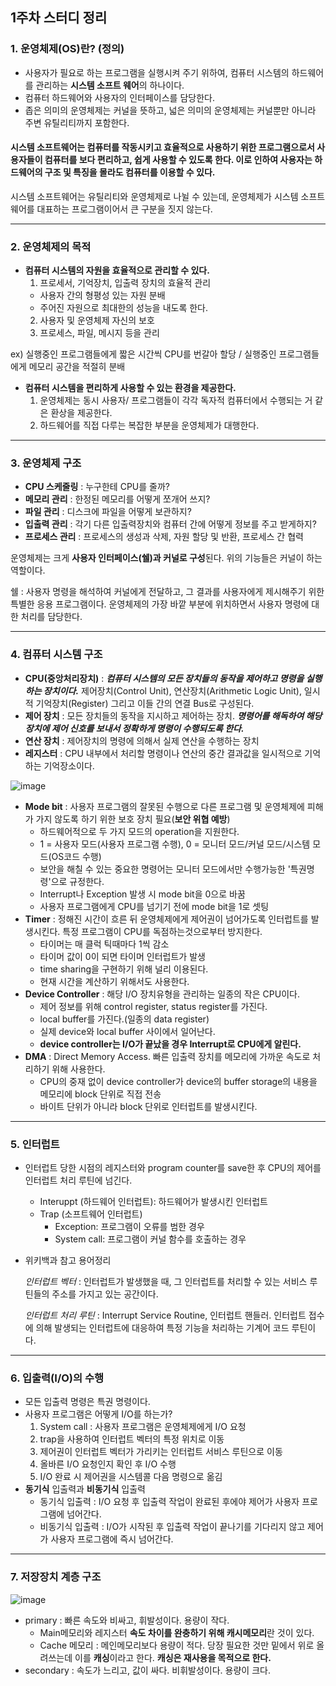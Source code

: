 ## 1주차 스터디 정리

### 1. 운영체제(OS)란? (정의)
- 사용자가 필요로 하는 프로그램을 실행시켜 주기 위하여, 컴퓨터 시스템의 하드웨어를 관리하는 **시스템 소프트 웨어**의 하나이다.
- 컴퓨터 하드웨어와 사용자의 인터페이스를 담당한다.
- 좁은 의미의 운영체제는 커널을 뜻하고, 넓은 의미의 운영체제는 커널뿐만 아니라 주변 유틸리티까지 포함한다.
#### 시스템 소프트웨어는 컴퓨터를 작동시키고 효율적으로 사용하기 위한 프로그램으로서 사용자들이 컴퓨터를 보다 편리하고, 쉽게 사용할 수 있도록 한다. 이로 인하여 사용자는 하드웨어의 구조 및 특징을 몰라도 컴퓨터를 이용할 수 있다.
시스템 소프트웨어는 유틸리티와 운영체제로 나뉠 수 있는데, 운영체제가 시스템 소프트웨어를 대표하는 프로그램이어서 큰 구분을 짓지 않는다.

---
### 2. 운영체제의 목적
+ **컴퓨터 시스템의 자원을 효율적으로 관리할 수 있다.**
  1. 프로세서, 기억장치, 입출력 장치의 효율적 관리
  + 사용자 간의 형평성 있는 자원 분배
  + 주어진 자원으로 최대한의 성능을 내도록 한다.
  2. 사용자 및 운영체제 자신의 보호
  3. 프로세스, 파일, 메시지 등을 관리
  
ex) 실행중인 프로그램들에게 짧은 시간씩 CPU를 번갈아 할당 / 실행중인 프로그램들에게 메모리 공간을 적절히 분배

+ **컴퓨터 시스템을 편리하게 사용할 수 있는 환경을 제공한다.**
  1. 운영체제는 동시 사용자/ 프로그램들이 각각 독자적 컴퓨터에서 수행되는 거 같은 환상을 제공한다.
  2. 하드웨어를 직접 다루는 복잡한 부분을 운영체제가 대행한다.
---
  ### 3. 운영체제 구조
+ **CPU 스케줄링** : 누구한테 CPU를 줄까?
+ **메모리 관리** : 한정된 메모리를 어떻게 쪼개어 쓰지?
+ **파일 관리** : 디스크에 파일을 어떻게 보관하지?
+ **입출력 관리** : 각기 다른 입출력장치와 컴퓨터 간에 어떻게 정보를 주고 받게하지?
+ **프로세스 관리** : 프로세스의 생성과 삭제, 자원 할당 및 반환, 프로세스 간 협력

운영체제는 크게 **사용자 인터페이스(쉘)과 커널로 구성**된다. 위의 기능들은 커널이 하는 역할이다. 

쉘 : 사용자 명령을 해석하여 커널에게 전달하고, 그 결과를 사용자에게 제시해주기 위한 특별한 응용 프로그램이다. 운영체제의 가장 바깥 부분에 위치하면서 사용자 명령에 대한 처리를 담당한다.

---
  ### 4. 컴퓨터 시스템 구조
+ **CPU(중앙처리장치)** : ***컴퓨터 시스템의 모든 장치들의 동작을 제어하고 명령을 실행하는 장치이다.*** 제어장치(Control Unit), 연산장치(Arithmetic Logic Unit), 일시적 기억장치(Register) 그리고 이들 간의 연결 Bus로 구성된다.
+ **제어 장치** : 모든 장치들의 동작을 지시하고 제어하는 장치. ***명령어를 해독하여 해당 장치에 제어 신호를 보내서 정확하게 명령이 수행되도록 한다.*** 
+ **연산 장치** : 제어장치의 명령에 의해서 실제 연산을 수행하는 장치
+ **레지스터** : CPU 내부에서 처리할 명령이나 연산의 중간 결과값을 일시적으로 기억하는 기억장소이다.

![image](https://user-images.githubusercontent.com/94590894/186607119-178be6db-91f0-49e2-960c-528c09bd64a5.png)

  + **Mode bit** : 사용자 프로그램의 잘못된 수행으로 다른 프로그램 및 운영체제에 피해가 가지 않도록 하기 위한 보호 장치 필요(**보안 위협 예방**)
    + 하드웨어적으로 두 가지 모드의 operation을 지원한다.
    + 1 = 사용자 모드(사용자 프로그램 수행), 0 = 모니터 모드/커널 모드/시스템 모드(OS코드 수행)
    + 보안을 해칠 수 있는 중요한 명령어는 모니터 모드에서만 수행가능한 '특권명령'으로 규정한다.
    + Interrupt나 Exception 발생 시 mode bit을 0으로 바꿈
    + 사용자 프로그램에게 CPU를 넘기기 전에 mode bit을 1로 셋팅
  + **Timer** : 정해진 시간이 흐른 뒤 운영체제에게 제어권이 넘어가도록 인터럽트를 발생시킨다. 특정 프로그램이 CPU를 독점하는것으로부터 방지한다.
    + 타이머는 매 클럭 틱때마다 1씩 감소
    + 타이머 값이 0이 되면 타이머 인터럽트가 발생
    + time sharing을 구현하기 위해 널리 이용된다.
    + 현재 시간을 계산하기 위해서도 사용한다.
  + **Device Controller** : 해당 I/O 장치유형을 관리하는 일종의 작은 CPU이다.
    + 제어 정보를 위해 control register, status register를 가진다.
    + local buffer를 가진다.(일종의 data register)
    + 실제 device와 local buffer 사이에서 일어난다.
    + **device controller는 I/O가 끝났을 경우 Interrupt로 CPU에게 알린다.**
  + **DMA** : Direct Memory Access. 빠른 입출력 장치를 메모리에 가까운 속도로 처리하기 위해 사용한다.
    + CPU의 중재 없이 device controller가 device의 buffer storage의 내용을 메모리에 block 단위로 직접 전송
    + 바이트 단위가 아니라 block 단위로 인터럽트를 발생시킨다.

---
### 5. 인터럽트
+ 인터럽트 당한 시점의 레지스터와 program counter를 save한 후 CPU의 제어를 인터럽트 처리 루틴에 넘긴다.
  + Interuppt (하드웨어 인터럽트): 하드웨어가 발생시킨 인터럽트
  + Trap (소프트웨어 인터럽트)
    + Exception: 프로그램이 오류를 범한 경우
    + System call: 프로그램이 커널 함수를 호출하는 경우
    
  
+ 위키백과 참고 용어정리

  *인터럽트 벡터* : 인터럽트가 발생했을 때, 그 인터럽트를 처리할 수 있는 서비스 루틴들의 주소를 가지고 있는 공간이다.

  *인터럽트 처리 루틴* : Interrupt Service Routine, 인터럽트 핸들러. 인터럽트 접수에 의해 발생되는 인터럽트에 대응하여 특정 기능을 처리하는 기계어 코드 루틴이다.

---
### 6. 입출력(I/O)의 수행
+ 모든 입출력 명령은 특권 명령이다.
+ 사용자 프로그램은 어떻게 I/O를 하는가?
  1. System call : 사용자 프로그램은 운영체제에게 I/O 요청
  2. trap을 사용하여 인터럽트 벡터의 특정 위치로 이동
  3. 제어권이 인터럽트 벡터가 가리키는 인터럽트 서비스 루틴으로 이동
  4. 올바른 I/O 요청인지 확인 후 I/O 수행
  5. I/O 완료 시 제어권을 시스템콜 다음 명령으로 옮김
+ **동기식** 입출력과 **비동기식** 입출력
  + 동기식 입출력 : I/O 요청 후 입출력 작업이 완료된 후에야 제어가 사용자 프로그램에 넘어간다.
  + 비동기식 입출력 : I/O가 시작된 후 입출력 작업이 끝나기를 기다리지 않고 제어가 사용자 프로그램에 즉시 넘어간다.

---
### 7. 저장장치 계층 구조
![image](https://user-images.githubusercontent.com/94590894/186809656-3352659f-3a4c-4d30-8f09-3a864567e743.png)
 + primary : 빠른 속도와 비싸고, 휘발성이다. 용량이 작다.
   + Main메모리와 레지스터 **속도 차이를 완충하기 위해 캐시메모리**란 것이 있다.
   + Cache 메모리 : 메인메모리보다 용량이 적다. 당장 필요한 것만 밑에서 위로 올려쓰는데 이를 **캐싱**이라고 한다. **캐싱은 재사용을 목적으로 한다.**
 + secondary : 속도가 느리고, 값이 싸다. 비휘발성이다. 용량이 크다.
